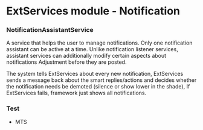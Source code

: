 ExtServices module - Notification
=============================

### NotificationAssistantService
A service that helps the user to manage notifications. Only one notification assistant can be
active at a time. Unlike notification listener services, assistant services can additionally
modify certain aspects about notifications Adjustment before they are posted.

The system tells ExtServices about every new notification, ExtServices sends a message back about
the smart replies/actions and decides whether the notification needs be demoted (silence or show
lower in the shade), If ExtServices fails, framework just shows all notifications.

### Test
- MTS